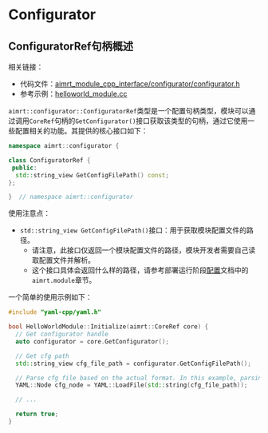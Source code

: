 # Configurator

## ConfiguratorRef句柄概述

相关链接：
- 代码文件：[aimrt_module_cpp_interface/configurator/configurator.h](https://code.agibot.com/agibot_aima/aimrt/-/blob/main/src/interface/aimrt_module_cpp_interface/configurator/configurator.h)
- 参考示例：[helloworld_module.cc](https://code.agibot.com/agibot_aima/aimrt/-/blob/main/src/examples/cpp/helloworld/module/helloworld_module/helloworld_module.cc)

`aimrt::configurator::ConfiguratorRef`类型是一个配置句柄类型，模块可以通过调用`CoreRef`句柄的`GetConfigurator()`接口获取该类型的句柄，通过它使用一些配置相关的功能。其提供的核心接口如下：

```cpp
namespace aimrt::configurator {

class ConfiguratorRef {
 public:
  std::string_view GetConfigFilePath() const;
};

}  // namespace aimrt::configurator
```

使用注意点：
- `std::string_view GetConfigFilePath()`接口：用于获取模块配置文件的路径。
  - 请注意，此接口仅返回一个模块配置文件的路径，模块开发者需要自己读取配置文件并解析。
  - 这个接口具体会返回什么样的路径，请参考部署运行阶段[配置](../interface/cfg.md)文档中的`aimrt.module`章节。


一个简单的使用示例如下：
```cpp
#include "yaml-cpp/yaml.h"

bool HelloWorldModule::Initialize(aimrt::CoreRef core) {
  // Get configurator handle
  auto configurator = core.GetConfigurator();

  // Get cfg path
  std::string_view cfg_file_path = configurator.GetConfigFilePath();

  // Parse cfg file based on the actual format. In this example, parsing based on yaml
  YAML::Node cfg_node = YAML::LoadFile(std::string(cfg_file_path));

  // ...

  return true;
}
```
